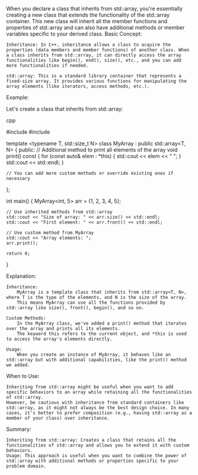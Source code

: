 When you declare a class that inherits from std::array, you're essentially creating a new class that extends the functionality of the std::array container. This new class will inherit all the member functions and properties of std::array and can also have additional methods or member variables specific to your derived class.
Basic Concept:

    Inheritance: In C++, inheritance allows a class to acquire the properties (data members and member functions) of another class. When a class inherits from std::array, it can directly access the array functionalities like begin(), end(), size(), etc., and you can add more functionalities if needed.

    std::array: This is a standard library container that represents a fixed-size array. It provides various functions for manipulating the array elements (like iterators, access methods, etc.).

Example:

Let's create a class that inherits from std::array:

cpp

#include <iostream>
#include <array>

template <typename T, std::size_t N>
class MyArray : public std::array<T, N> {
public:
    // Additional method to print all elements of the array
    void print() const {
        for (const auto& elem : *this) {
            std::cout << elem << " ";
        }
        std::cout << std::endl;
    }

    // You can add more custom methods or override existing ones if necessary
};

int main() {
    MyArray<int, 5> arr = {1, 2, 3, 4, 5};

    // Use inherited methods from std::array
    std::cout << "Size of array: " << arr.size() << std::endl;
    std::cout << "First element: " << arr.front() << std::endl;

    // Use custom method from MyArray
    std::cout << "Array elements: ";
    arr.print();

    return 0;
}

Explanation:

    Inheritance:
        MyArray is a template class that inherits from std::array<T, N>, where T is the type of the elements, and N is the size of the array.
        This means MyArray can use all the functions provided by std::array like size(), front(), begin(), and so on.

    Custom Methods:
        In the MyArray class, we've added a print() method that iterates over the array and prints all its elements.
        The keyword this refers to the current object, and *this is used to access the array's elements directly.

    Usage:
        When you create an instance of MyArray, it behaves like an std::array but with additional capabilities, like the print() method we added.

When to Use:

    Inheriting from std::array might be useful when you want to add specific behaviors to an array while retaining all the functionalities of std::array.
    However, be cautious with inheritance from standard containers like std::array, as it might not always be the best design choice. In many cases, it's better to prefer composition (e.g., having std::array as a member of your class) over inheritance.

Summary:

    Inheriting from std::array: Creates a class that retains all the functionalities of std::array and allows you to extend it with custom behaviors.
    Usage: This approach is useful when you want to combine the power of std::array with additional methods or properties specific to your problem domain.
